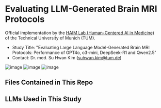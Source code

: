 # Evaluating LLM-Generated Brain MRI Protocols
Official implementation by the [HAIM Lab (Human-Centered AI in Medicine)](https://www.neurokopfzentrum.med.tum.de/neuroradiologie/forschung_projekt_haim.html) of the Technical University of Munich (TUM). 

- Study Title: "Evaluating Large Language Model-Generated Brain MRI Protocols: Performance of GPT4o, o3-mini, DeepSeek-R1 and Qwen2.5"
- Contact: Dr. med. Su Hwan Kim (suhwan.kim@tum.de)

![image](https://github.com/user-attachments/assets/9c8b8e86-dc73-4b18-800e-a70468a1073c)
![image](https://github.com/user-attachments/assets/d0dd9660-f152-49e6-9471-fdb97348456b)
![image](https://github.com/user-attachments/assets/38dda280-58ed-43f5-b277-b0af28d2c377)


## Files Contained in This Repo

## LLMs Used in This Study 

